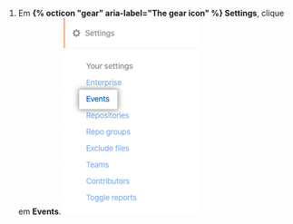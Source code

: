 1. Em **{% octicon "gear" aria-label="The gear icon" %} Settings**, clique em **Events**. ![Aba de eventos](/assets/images/help/insights/events-tab.png)
